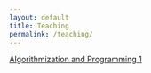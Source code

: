 ```yaml
---
layout: default 
title: Teaching
permalink: /teaching/
---
```


[Algorithmization and Programming 1](/teaching/2021_2022_programming_algorithms)

